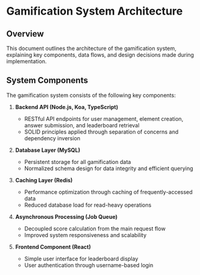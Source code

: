 # Gamification System Architecture

## Overview

This document outlines the architecture of the gamification system, explaining key components, data flows, and design decisions made during implementation.

## System Components

The gamification system consists of the following key components:

1. **Backend API (Node.js, Koa, TypeScript)**

   - RESTful API endpoints for user management, element creation, answer submission, and leaderboard retrieval
   - SOLID principles applied through separation of concerns and dependency inversion

2. **Database Layer (MySQL)**

   - Persistent storage for all gamification data
   - Normalized schema design for data integrity and efficient querying

3. **Caching Layer (Redis)**

   - Performance optimization through caching of frequently-accessed data
   - Reduced database load for read-heavy operations

4. **Asynchronous Processing (Job Queue)**

   - Decoupled score calculation from the main request flow
   - Improved system responsiveness and scalability

5. **Frontend Component (React)**
   - Simple user interface for leaderboard display
   - User authentication through username-based login
